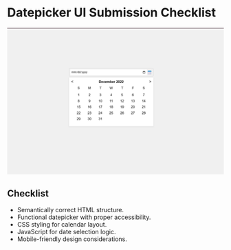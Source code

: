 # Datepicker UI Submission Checklist

![Submission Checklist](screenshot.png)

## Checklist
- Semantically correct HTML structure.
- Functional datepicker with proper accessibility.
- CSS styling for calendar layout.
- JavaScript for date selection logic.
- Mobile-friendly design considerations.
